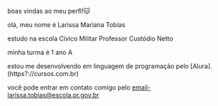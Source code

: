 boas vindas ao meu perfl!😽

olá, meu nome é Larissa Mariana Tobias

estudo na escola Cívico Militar Professor Custódio Netto

minha turma é 1 ano A

estou me desenvolvendo em linguagem de programação pelo [Alura]. (https?://cursos.com.br)

você pode entrar em contato comigo pelo email-larissa.tobias@escola.pr.gov.br

